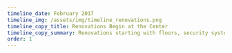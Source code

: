 ```yaml
---
timeline_date: February 2017
timeline_img: /assets/img/timeline_renovations.png
timeline_copy_title: Renovations Begin at the Center
timeline_copy_summary: Renovations starting with floors, security system, new equipment for the community residents and more, begin being installed throughout the year.
order: 1
---
```


